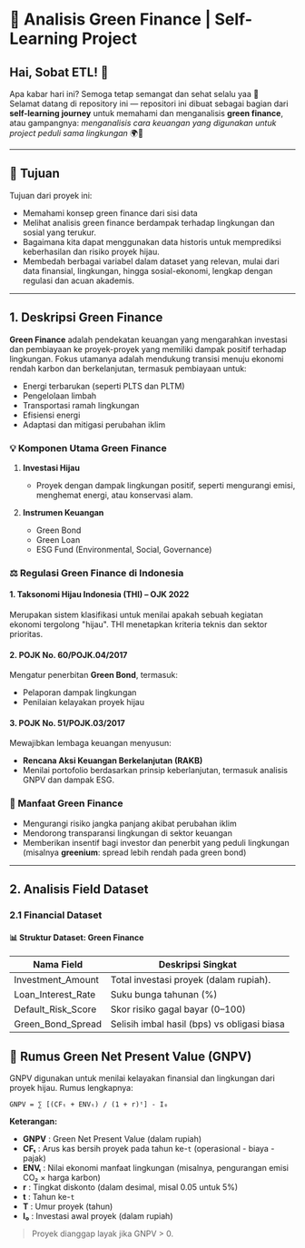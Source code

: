 # 🌱 Analisis Green Finance | Self-Learning Project

## Hai, Sobat ETL! 👋

Apa kabar hari ini? Semoga tetap semangat dan sehat selalu yaa 💪  
Selamat datang di repository ini — repositori ini dibuat sebagai bagian dari **self-learning journey** untuk memahami dan menganalisis **green finance**, atau gampangnya: _menganalisis cara keuangan yang digunakan untuk project peduli sama lingkungan_ 🌍💸

---

## 🎯 Tujuan

Tujuan dari proyek ini:
- Memahami konsep green finance dari sisi data
- Melihat analisis green finance berdampak terhadap lingkungan dan sosial yang terukur.
- Bagaimana kita dapat menggunakan data historis untuk memprediksi keberhasilan dan risiko proyek hijau.
- Membedah berbagai variabel dalam dataset yang relevan, mulai dari data finansial, lingkungan, hingga sosial-ekonomi, lengkap dengan regulasi dan acuan akademis.

----

## 1. Deskripsi Green Finance

**Green Finance** adalah pendekatan keuangan yang mengarahkan investasi dan pembiayaan ke proyek-proyek yang memiliki dampak positif terhadap lingkungan. Fokus utamanya adalah mendukung transisi menuju ekonomi rendah karbon dan berkelanjutan, termasuk pembiayaan untuk:

- Energi terbarukan (seperti PLTS dan PLTM)
- Pengelolaan limbah
- Transportasi ramah lingkungan
- Efisiensi energi
- Adaptasi dan mitigasi perubahan iklim

### 💡 Komponen Utama Green Finance

1. **Investasi Hijau**
   - Proyek dengan dampak lingkungan positif, seperti mengurangi emisi, menghemat energi, atau konservasi alam.

2. **Instrumen Keuangan**
   - Green Bond
   - Green Loan
   - ESG Fund (Environmental, Social, Governance)

### ⚖️ Regulasi Green Finance di Indonesia

#### 1. **Taksonomi Hijau Indonesia (THI) – OJK 2022**
Merupakan sistem klasifikasi untuk menilai apakah sebuah kegiatan ekonomi tergolong "hijau". THI menetapkan kriteria teknis dan sektor prioritas.

#### 2. **POJK No. 60/POJK.04/2017**
Mengatur penerbitan **Green Bond**, termasuk:
- Pelaporan dampak lingkungan
- Penilaian kelayakan proyek hijau

#### 3. **POJK No. 51/POJK.03/2017**
Mewajibkan lembaga keuangan menyusun:
- **Rencana Aksi Keuangan Berkelanjutan (RAKB)**
- Menilai portofolio berdasarkan prinsip keberlanjutan, termasuk analisis GNPV dan dampak ESG.

### 🏦 Manfaat Green Finance

- Mengurangi risiko jangka panjang akibat perubahan iklim
- Mendorong transparansi lingkungan di sektor keuangan
- Memberikan insentif bagi investor dan penerbit yang peduli lingkungan (misalnya **greenium**: spread lebih rendah pada green bond)

----

## 2. Analisis Field Dataset

### 2.1 Financial Dataset

#### 📊 Struktur Dataset: Green Finance

| Nama Field           | Deskripsi Singkat                             |
|----------------------|-----------------------------------------------|
| Investment_Amount    | Total investasi proyek (dalam rupiah).        |
| Loan_Interest_Rate   | Suku bunga tahunan (%)                        |
| Default_Risk_Score   | Skor risiko gagal bayar (0–100)               |
| Green_Bond_Spread    | Selisih imbal hasil (bps) vs obligasi biasa   |

## 📐 Rumus Green Net Present Value (GNPV)

GNPV digunakan untuk menilai kelayakan finansial dan lingkungan dari proyek hijau. Rumus lengkapnya:

```
GNPV = ∑ [(CFₜ + ENVₜ) / (1 + r)ᵗ] - I₀
```

**Keterangan:**

- **GNPV** : Green Net Present Value (dalam rupiah)
- **CFₜ** : Arus kas bersih proyek pada tahun ke-`t` (operasional - biaya - pajak)
- **ENVₜ** : Nilai ekonomi manfaat lingkungan (misalnya, pengurangan emisi CO₂ × harga karbon)
- **r** : Tingkat diskonto (dalam desimal, misal 0.05 untuk 5%)
- **t** : Tahun ke-`t`
- **T** : Umur proyek (tahun)
- **I₀** : Investasi awal proyek (dalam rupiah)

> Proyek dianggap layak jika GNPV > 0.



